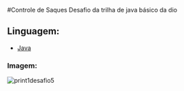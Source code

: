 #Controle de Saques
Desafio da trilha de java básico da dio 

## Linguagem: 

- [Java](https://www.oracle.com/br/java/technologies/java-se-glance.html)

### Imagem:
![print1desafio5](https://github.com/DantonMeireles/Desfio-Controle-de-Saques/assets/100712718/3f0f32e9-23a8-4f78-9ec4-208cfffc9e76)
